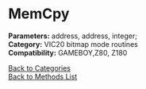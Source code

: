 # MemCpy

**Parameters:** address, address, integer;  
**Category:** VIC20 bitmap mode routines  
**Compatibility:** GAMEBOY,Z80, Z180  


[Back to Categories](../categories/vic20_bitmap_mode_routines.md)  
[Back to Methods List](../../SUMMARY.md)
